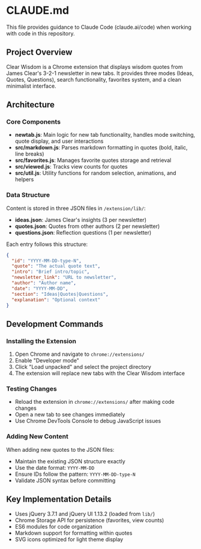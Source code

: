 # CLAUDE.md

This file provides guidance to Claude Code (claude.ai/code) when working with code in this repository.

## Project Overview

Clear Wisdom is a Chrome extension that displays wisdom quotes from James Clear's 3-2-1 newsletter in new tabs. It provides three modes (Ideas, Quotes, Questions), search functionality, favorites system, and a clean minimalist interface.

## Architecture

### Core Components

- **newtab.js**: Main logic for new tab functionality, handles mode switching, quote display, and user interactions
- **src/markdown.js**: Parses markdown formatting in quotes (bold, italic, line breaks)
- **src/favorites.js**: Manages favorite quotes storage and retrieval
- **src/viewed.js**: Tracks view counts for quotes
- **src/util.js**: Utility functions for random selection, animations, and helpers

### Data Structure

Content is stored in three JSON files in `/extension/lib/`:

- **ideas.json**: James Clear's insights (3 per newsletter)
- **quotes.json**: Quotes from other authors (2 per newsletter)
- **questions.json**: Reflection questions (1 per newsletter)

Each entry follows this structure:

```json
{
  "id": "YYYY-MM-DD-type-N",
  "quote": "The actual quote text",
  "intro": "Brief intro/topic",
  "newsletter_link": "URL to newsletter",
  "author": "Author name",
  "date": "YYYY-MM-DD",
  "section": "Ideas|Quotes|Questions",
  "explanation": "Optional context"
}
```

## Development Commands

### Installing the Extension

1. Open Chrome and navigate to `chrome://extensions/`
2. Enable "Developer mode"
3. Click "Load unpacked" and select the project directory
4. The extension will replace new tabs with the Clear Wisdom interface

### Testing Changes

- Reload the extension in `chrome://extensions/` after making code changes
- Open a new tab to see changes immediately
- Use Chrome DevTools Console to debug JavaScript issues

### Adding New Content

When adding new quotes to the JSON files:

- Maintain the existing JSON structure exactly
- Use the date format: `YYYY-MM-DD`
- Ensure IDs follow the pattern: `YYYY-MM-DD-type-N`
- Validate JSON syntax before committing

## Key Implementation Details

- Uses jQuery 3.7.1 and jQuery UI 1.13.2 (loaded from `lib/`)
- Chrome Storage API for persistence (favorites, view counts)
- ES6 modules for code organization
- Markdown support for formatting within quotes
- SVG icons optimized for light theme display
